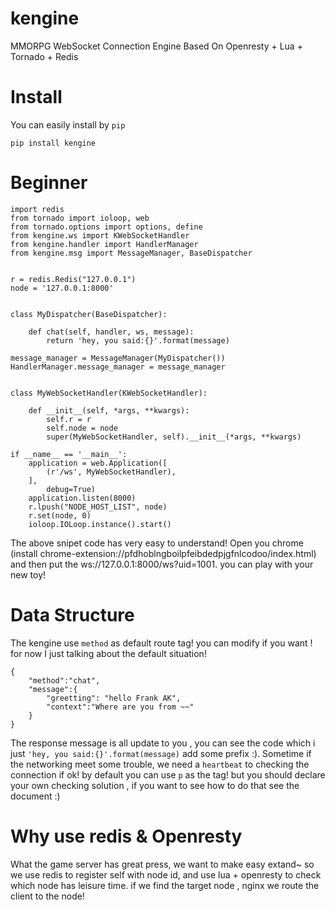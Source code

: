 # kengine
MMORPG  WebSocket Connection Engine Based On Openresty + Lua + Tornado + Redis

Install
=====

You can easily install by `pip`

    pip install kengine


Beginner
======

	import redis
	from tornado import ioloop, web
	from tornado.options import options, define
	from kengine.ws import KWebSocketHandler
	from kengine.handler import HandlerManager
	from kengine.msg import MessageManager, BaseDispatcher


	r = redis.Redis("127.0.0.1")
	node = '127.0.0.1:8000'


	class MyDispatcher(BaseDispatcher):

	    def chat(self, handler, ws, message):
	        return 'hey, you said:{}'.format(message)

	message_manager = MessageManager(MyDispatcher())
	HandlerManager.message_manager = message_manager


	class MyWebSocketHandler(KWebSocketHandler):

	    def __init__(self, *args, **kwargs):
	        self.r = r
	        self.node = node
	        super(MyWebSocketHandler, self).__init__(*args, **kwargs)

	if __name__ == '__main__':
	    application = web.Application([
	        (r'/ws', MyWebSocketHandler),
	    ],
	        debug=True)
	    application.listen(8000)
	    r.lpush("NODE_HOST_LIST", node)
	    r.set(node, 0)
	    ioloop.IOLoop.instance().start()

The above snipet code has very easy to understand! Open you chrome (install chrome-extension://pfdhoblngboilpfeibdedpjgfnlcodoo/index.html) and then put the ws://127.0.0.1:8000/ws?uid=1001. you can play with your new toy!

Data Structure
=====

The kengine use `method` as default route tag! you can modify if you want ! for now
I just talking about the default situation!

	{
		"method":"chat",
		"message":{
			"greetting": "hello Frank AK",
			"context":"Where are you from ~~"
		}
	}

The response message is all update to you , you can see the code which i just `'hey, you said:{}'.format(message)` add some prefix :). Sometime if the networking
meet some trouble, we need a `heartbeat` to checking the connection if ok! by default you can use `p` as the tag! but you should declare your own checking solution , if you want to see how to do that see the document :)

Why use redis & Openresty
=====

What the game server has great press, we want to make easy extand~ so we use redis to register self with node id, and use lua + openresty to check which node has leisure time. if we find the target node , nginx we route the client to the node!

